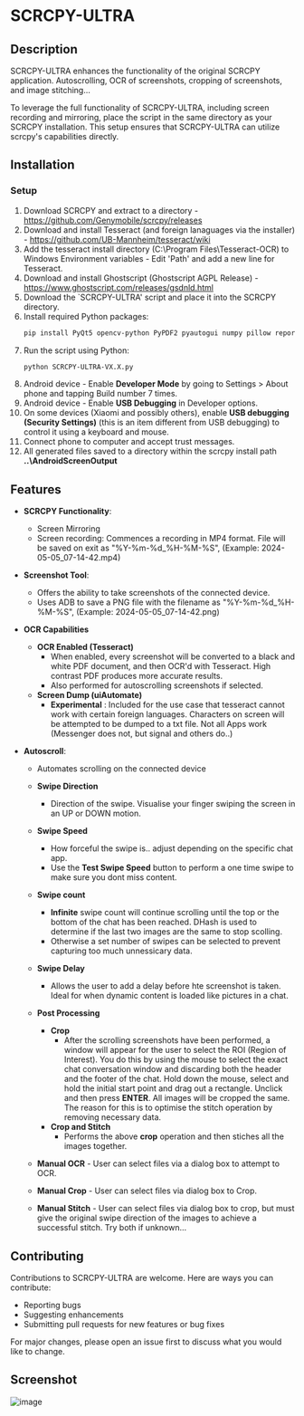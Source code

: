 # SCRCPY-ULTRA

## Description
SCRCPY-ULTRA enhances the functionality of the original SCRCPY application. Autoscrolling, OCR of screenshots, cropping of screenshots, and image stitching...

To leverage the full functionality of SCRCPY-ULTRA, including screen recording and mirroring, place the script in the same directory as your SCRCPY installation. 
This setup ensures that SCRCPY-ULTRA can utilize scrcpy's capabilities directly.

## Installation

### Setup
1. Download SCRCPY and extract to a directory - https://github.com/Genymobile/scrcpy/releases
2. Download and install Tesseract (and foreign lanaguages via the installer) - https://github.com/UB-Mannheim/tesseract/wiki
3. Add the tesseract install directory (C:\Program Files\Tesseract-OCR) to Windows Environment variables - Edit 'Path' and add a new line for Tesseract.
4. Download and install Ghostscript (Ghostscript AGPL Release) - https://www.ghostscript.com/releases/gsdnld.html
5. Download the `SCRCPY-ULTRA' script and place it into the SCRCPY directory.
6. Install required Python packages:
   ```sh
   pip install PyQt5 opencv-python PyPDF2 pyautogui numpy pillow reportlab imagehash ocrmypdf
   ```
7. Run the script using Python:
   ```sh
   python SCRCPY-ULTRA-VX.X.py
   ```
8. Android device - Enable **Developer Mode** by going to Settings > About phone and tapping Build number 7 times.
9. Android device - Enable **USB Debugging** in Developer options.
10. On some devices (Xiaomi and possibly others), enable **USB debugging (Security Settings)** (this is an item different from USB debugging) to control it using a keyboard and mouse.
11. Connect phone to computer and accept trust messages.
12. All generated files saved to a directory within the scrcpy install path **..\AndroidScreenOutput**
  
## Features

- **SCRCPY Functionality**: 
   - Screen Mirroring
   - Screen recording: Commences a recording in MP4 format. File will be saved on exit as "%Y-%m-%d_%H-%M-%S", (Example: 2024-05-05_07-14-42.mp4)
     
- **Screenshot Tool**:
   - Offers the ability to take screenshots of the connected device.
   - Uses ADB to save a PNG file with the filename as "%Y-%m-%d_%H-%M-%S", (Example: 2024-05-05_07-14-42.png)
     
- **OCR Capabilities**
   -  **OCR Enabled (Tesseract)**
      -  When enabled, every screenshot will be converted to a black and white PDF document, and then OCR'd with Tesseract.  High contrast PDF produces more accurate results.
      -  Also performed for autoscrolling screenshots if selected.
   -  **Screen Dump (uiAutomate)**
      -  **Experimental** : Included for the use case that tesseract cannot work with certain foreign languages. Characters on screen will be attempted to be dumped to a txt file.  Not all Apps work (Messenger does not, but signal          and others do..)
   
- **Autoscroll**:
   - Automates scrolling on the connected device
   - **Swipe Direction**
      - Direction of the swipe. Visualise your finger swiping the screen in an UP or DOWN motion.
   - **Swipe Speed**
      - How forceful the swipe is.. adjust depending on the specific chat app.
      - Use the **Test Swipe Speed** button to perform a one time swipe to make sure you dont miss content.
   - **Swipe count**
      - **Infinite** swipe count will continue scrolling until the top or the bottom of the chat has been reached.  DHash is used to determine if the last two images are the same to stop scolling.
      - Otherwise a set number of swipes can be selected to prevent  capturing too much unnessicary data.
   - **Swipe Delay**
      - Allows the user to add a delay before hte screenshot is taken.  Ideal for when dynamic content is loaded like pictures in a chat.
   - **Post Processing**
      - **Crop**
         - After the scrolling screenshots have been performed, a window will appear for the user to select the ROI (Region of Interest).  You do this by using the mouse to select the exact chat conversation window and                         discarding both the header and the footer of the chat.  Hold down the mouse, select and hold the initial start point and drag out a rectangle.  Unclick and then press **ENTER**. All images will be cropped the same.  The             reason for this is to optimise the stitch operation by removing necessary data.
      - **Crop and Stitch**
         - Performs the above **crop** operation and then stiches all the images together.
           
   - **Manual OCR** - User can select files via a dialog box to attempt to OCR.
   - **Manual Crop** - User can select files via dialog box to Crop.
   - **Manual Stitch** - User can select files via dialog box to crop, but must give the original swipe direction of the images to achieve a successful stitch.  Try both if unknown...

## Contributing

Contributions to SCRCPY-ULTRA are welcome. Here are ways you can contribute:
- Reporting bugs
- Suggesting enhancements
- Submitting pull requests for new features or bug fixes

For major changes, please open an issue first to discuss what you would like to change.

## Screenshot
![image](https://github.com/maccheroncelli/SCRCPY-ULTRA/assets/154501937/2ad1eb8f-2668-481b-808d-ff9f9f9b1457)

